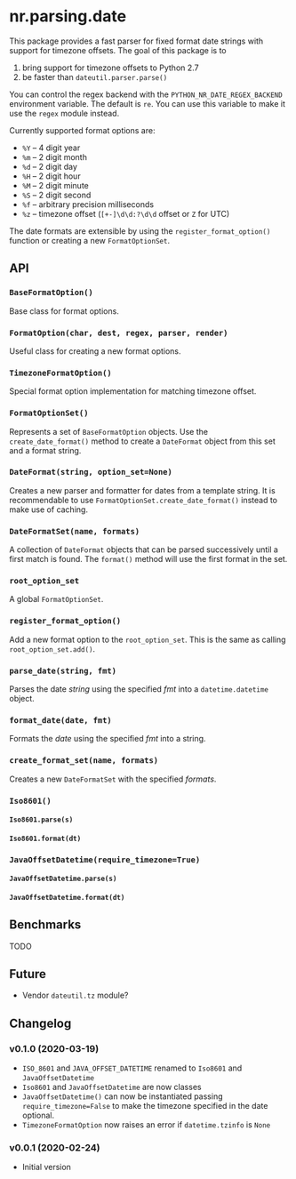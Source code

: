 # nr.parsing.date

This package provides a fast parser for fixed format date strings with 
support for timezone offsets. The goal of this package is to

1. bring support for timezone offsets to Python 2.7
2. be faster than `dateutil.parser.parse()`

You can control the regex backend with the `PYTHON_NR_DATE_REGEX_BACKEND`
environment variable. The default is `re`. You can use this variable to
make it use the `regex` module instead.

Currently supported format options are:

- `%Y` &ndash; 4 digit year
- `%m` &ndash; 2 digit month
- `%d` &ndash; 2 digit day
- `%H` &ndash; 2 digit hour
- `%M` &ndash; 2 digit minute
- `%S` &ndash; 2 digit second
- `%f` &ndash; arbitrary precision milliseconds
- `%z` &ndash; timezone offset (`[+-]\d\d:?\d\d` offset or `Z` for UTC)

The date formats are extensible by using the `register_format_option()`
function or creating a new `FormatOptionSet`.

## API

### `BaseFormatOption()`

Base class for format options.

### `FormatOption(char, dest, regex, parser, render)`

Useful class for creating a new format options.

### `TimezoneFormatOption()`

Special format option implementation for matching timezone offset.

### `FormatOptionSet()`

Represents a set of `BaseFormatOption` objects. Use the `create_date_format()`
method to create a `DateFormat` object from this set and a format string.

### `DateFormat(string, option_set=None)`

Creates a new parser and formatter for dates from a template string. It is
recommendable to use `FormatOptionSet.create_date_format()` instead to make
use of caching.

### `DateFormatSet(name, formats)`

A collection of `DateFormat` objects that can be parsed successively until a
first match is found. The `format()` method will use the first format in the
set.

### `root_option_set`

A global `FormatOptionSet`.

### `register_format_option()`

Add a new format option to the `root_option_set`. This is the same as calling
`root_option_set.add()`.

### `parse_date(string, fmt)`

Parses the date *string* using the specified *fmt* into a `datetime.datetime`
object.

### `format_date(date, fmt)`

Formats the *date* using the specified *fmt* into a string.

### `create_format_set(name, formats)`

Creates a new `DateFormatSet` with the specified *formats*.

### `Iso8601()`

#### `Iso8601.parse(s)`

#### `Iso8601.format(dt)`

### `JavaOffsetDatetime(require_timezone=True)`

#### `JavaOffsetDatetime.parse(s)`

#### `JavaOffsetDatetime.format(dt)`

## Benchmarks

TODO

## Future

* Vendor `dateutil.tz` module?

## Changelog

### v0.1.0 (2020-03-19)

* `ISO_8601` and `JAVA_OFFSET_DATETIME` renamed to `Iso8601` and `JavaOffsetDatetime`
* `Iso8601` and `JavaOffsetDatetime` are now classes
* `JavaOffsetDatetime()` can now be instantiated passing `require_timezone=False` to make
    the timezone specified in the date optional.
* `TimezoneFormatOption` now raises an error if `datetime.tzinfo` is `None`

### v0.0.1 (2020-02-24)

* Initial version
